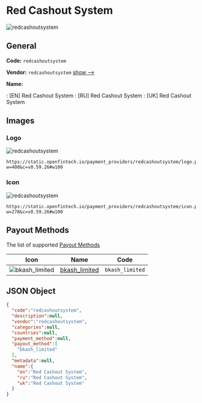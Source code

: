 
# Red Cashout System 
![redcashoutsystem](https://static.openfintech.io/payment_providers/redcashoutsystem/logo.png?w=400&c=v0.59.26#w100)  

## General 
 
**Code:** `redcashoutsystem` 
 
**Vendor:** `redcashoutsystem` [show -->](/vendors/redcashoutsystem/) 
 
**Name:** 
 
:	[EN] Red Cashout System 
:	[RU] Red Cashout System 
:	[UK] Red Cashout System 
 

## Images 

### Logo 
 
![redcashoutsystem](https://static.openfintech.io/payment_providers/redcashoutsystem/logo.png?w=400&c=v0.59.26#w100)  

```
https://static.openfintech.io/payment_providers/redcashoutsystem/logo.png?w=400&c=v0.59.26#w100
```  

### Icon 
 
![redcashoutsystem](https://static.openfintech.io/payment_providers/redcashoutsystem/icon.png?w=278&c=v0.59.26#w100)  

```
https://static.openfintech.io/payment_providers/redcashoutsystem/icon.png?w=278&c=v0.59.26#w100
```  

## Payout Methods 
 
The list of supported [Payout Methods](/payout-methods/) 

|Icon|Name|Code| 
|:---:|:---:|:---:| 
|![bkash_limited](https://static.openfintech.io/payout_methods/bkash_limited/icon.png?w=278&c=v0.59.26#w40) |[bkash_limited](payout-methodsbkash_limited/)|`bkash_limited`| 
 

## JSON Object 

```json
{
  "code":"redcashoutsystem",
  "description":null,
  "vendor":"redcashoutsystem",
  "categories":null,
  "countries":null,
  "payment_method":null,
  "payout_method":[
    "bkash_limited"
  ],
  "metadata":null,
  "name":{
    "en":"Red Cashout System",
    "ru":"Red Cashout System",
    "uk":"Red Cashout System"
  }
}
```  
